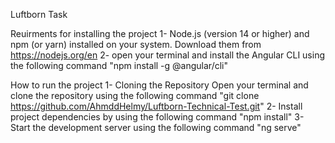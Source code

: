 Luftborn Task

Reuirments for installing the project 
  1- Node.js (version 14 or higher) and npm (or yarn) installed on your system. Download them from https://nodejs.org/en
  2- open your terminal and install the Angular CLI using the following command "npm install -g @angular/cli"

How to run the project
  1- Cloning the Repository
    Open your terminal and clone the repository using the following command "git clone https://github.com/AhmddHelmy/Luftborn-Technical-Test.git"
  2- Install project dependencies by using the following command "npm install"
  3- Start the development server using the following command "ng serve"
